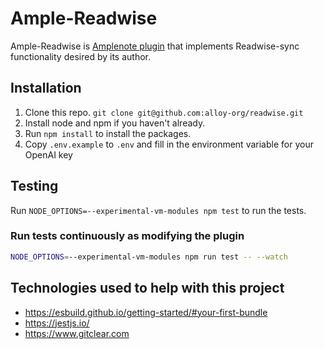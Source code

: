 # Ample-Readwise

Ample-Readwise is [Amplenote plugin](https://www.amplenote.com/help/developing_amplenote_plugins) that implements 
Readwise-sync functionality desired by its author. 

## Installation

1. Clone this repo. `git clone git@github.com:alloy-org/readwise.git`
2. Install node and npm if you haven't already. 
3. Run `npm install` to install the packages.  
4. Copy `.env.example` to `.env` and fill in the environment variable for your OpenAI key

## Testing

Run `NODE_OPTIONS=--experimental-vm-modules npm test` to run the tests.

### Run tests continuously as modifying the plugin

```bash
NODE_OPTIONS=--experimental-vm-modules npm run test -- --watch
```

## Technologies used to help with this project

* https://esbuild.github.io/getting-started/#your-first-bundle
* https://jestjs.io/
* https://www.gitclear.com

